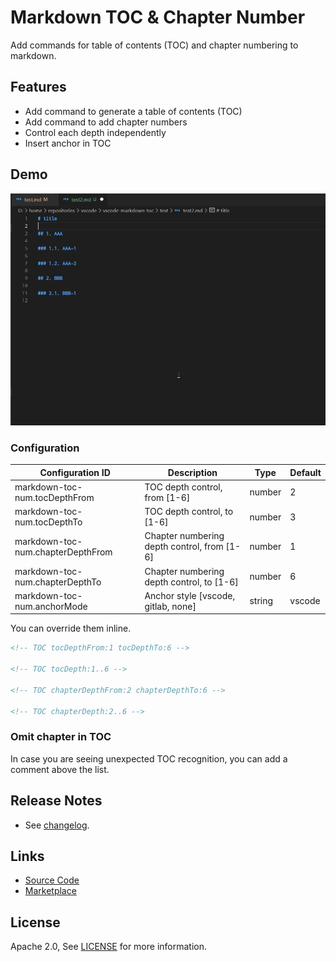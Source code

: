 # Markdown TOC & Chapter Number

Add commands for table of contents (TOC) and chapter numbering to markdown.

## Features

- Add command to generate a table of contents (TOC)
- Add command to add chapter numbers
- Control each depth independently
- Insert anchor in TOC

## Demo

![demo](images/insert.gif)

### Configuration

| Configuration ID                  | Description                                 | Type   | Default |
| --------------------------------- | ------------------------------------------- | ------ | ------- |
| markdown-toc-num.tocDepthFrom     | TOC depth control, from [1-6]               | number | 2       |
| markdown-toc-num.tocDepthTo       | TOC depth control, to [1-6]                 | number | 3       |
| markdown-toc-num.chapterDepthFrom | Chapter numbering depth control, from [1-6] | number | 1       |
| markdown-toc-num.chapterDepthTo   | Chapter numbering depth control, to [1-6]   | number | 6       |
| markdown-toc-num.anchorMode       | Anchor style [vscode, gitlab, none]         | string | vscode  |

You can override them inline.

```md
<!-- TOC tocDepthFrom:1 tocDepthTo:6 -->

<!-- TOC tocDepth:1..6 -->

<!-- TOC chapterDepthFrom:2 chapterDepthTo:6 -->

<!-- TOC chapterDepth:2..6 -->
```

### Omit chapter in TOC

In case you are seeing unexpected TOC recognition, you can add a <!-- omit in toc --> comment above the list.

## Release Notes

- See [changelog](CHANGELOG.md).

## Links

- [Source Code](https://github.com/takumisoft68/vscode-markdown-toc-num)
- [Marketplace](https://marketplace.visualstudio.com/items?itemName=TakumiI.markdown-toc-num)

## License

Apache 2.0, See [LICENSE](LICENSE) for more information.
